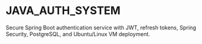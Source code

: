 # JAVA_AUTH_SYSTEM
Secure Spring Boot authentication service with JWT, refresh tokens, Spring Security, PostgreSQL, and Ubuntu/Linux VM deployment. 
